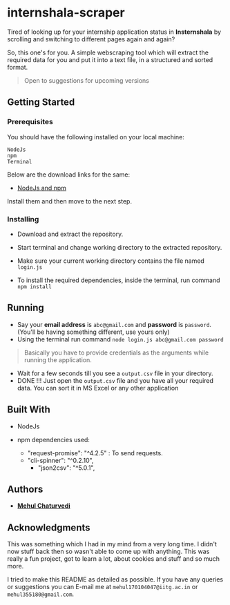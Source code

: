 
  
  

# internshala-scraper

Tired of looking up for your internship application status in **Insternshala** by scrolling and switching to different pages again and again?

So, this one's for you. A simple webscraping tool which will extract the required data for you and put it into a text file, in a structured and sorted format.

> Open to suggestions for upcoming versions

## Getting Started

  
  

### Prerequisites

  

You should have the following installed on your local machine:

  

```
NodeJs
npm
Terminal
```

Below are the download links for the same:

*  [NodeJs and npm](https://nodejs.org/en/download/)  

Install them and then move to the next step.

  
  

### Installing

  

* Download and extract the repository.

* Start terminal and change working directory to the extracted repository.

* Make sure your current working directory contains the file named ```login.js```

* To install the required dependencies, inside the terminal, run command ```npm install```

  

## Running

* Say your **email address** is ```abc@gmail.com``` and **password** is ```password```. (You'll be having something different, use yours only)
* Using the terminal run command  ```node login.js abc@gmail.com password```

> Basically you have to provide credentials as the arguments while running the application. 

* Wait for a few seconds till you see a ```output.csv``` file in your directory.
* DONE !!! Just open the ```output.csv``` file and you have all your required data. You can sort it in MS Excel or any other application

  
  

## Built With

  

* NodeJs

* npm dependencies used:

	* "request-promise": "^4.2.5" : To send requests.
	* "cli-spinner": "^0.2.10",
        * "json2csv": "^5.0.1",

## Authors

  

*  **[Mehul Chaturvedi](https://github.com/Mehulcoder)**

  
  

## Acknowledgments

This was something which I had in my mind from a very long time. I didn't now stuff back then so wasn't able to come up with anything. This was really a fun project, got to learn a lot, about cookies and stuff and so much more.

 I tried to make this README as detailed as possible. If you have any queries or suggestions you can E-mail me at ```mehul170104047@iitg.ac.in``` or ```mehul355180@gmail.com```.
